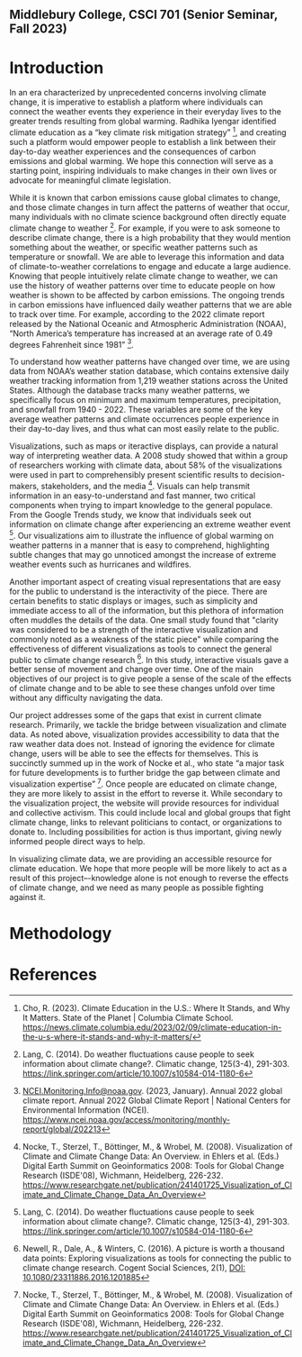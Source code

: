 ## Middlebury College, CSCI 701 (Senior Seminar, Fall 2023)

# Introduction
In an era characterized by unprecedented concerns involving climate change, it is imperative to establish a platform where individuals can connect the weather events they experience in their everyday lives to the greater trends resulting from global warming. Radhika Iyengar identified climate education as a “key climate risk mitigation strategy” [^cho], and creating such a platform would empower people to establish a link between their day-to-day weather experiences and the consequences of carbon emissions and global warming. We hope this connection will serve as a starting point, inspiring individuals to make changes in their own lives or advocate for meaningful climate legislation.

While it is known that carbon emissions cause global climates to change, and those climate changes in turn affect the patterns of weather that occur, many individuals with no climate science background often directly equate climate change to weather [^lang]. For example, if you were to ask someone to describe climate change, there is a high probability that they would mention something about the weather, or specific weather patterns such as temperature or snowfall. We are able to leverage this information and data of climate-to-weather correlations to engage and educate a large audience. Knowing that people intuitively relate climate change to weather, we can use the history of weather patterns over time to educate people on how weather is shown to be affected by carbon emissions. The ongoing trends in carbon emissions have influenced daily weather patterns that we are able to track over time. For example, according to the 2022 climate report released by the National Oceanic and Atmospheric Administration (NOAA), “North America’s temperature has increased at an average rate of 0.49 degrees Fahrenheit since 1981” [^ncei].

To understand how weather patterns have changed over time, we are using data from NOAA’s weather station database, which contains extensive daily weather tracking information from 1,219 weather stations across the United States. Although the database tracks many weather patterns, we specifically focus on minimum and maximum temperatures, precipitation, and snowfall from 1940 - 2022. These variables are some of the key average weather patterns and climate occurrences people experience in their day-to-day lives, and thus what can most easily relate to the public.

Visualizations, such as maps or iteractive displays, can provide a natural way of interpreting weather data. A 2008 study showed that within a group of researchers working with climate data, about 58% of the visualizations were used in part to comprehensibly present scientific results to decision-makers, stakeholders, and the media [^nocke]. Visuals can help transmit information in an easy-to-understand and fast manner, two critical components when trying to impart knowledge to the general populace. From the Google Trends study, we know that individuals seek out information on climate change after experiencing an extreme weather event [^lang]. Our visualizations aim to illustrate the influence of global warming on weather patterns in a manner that is easy to comprehend, highlighting subtle changes that may go unnoticed amongst the increase of extreme weather events such as hurricanes and wildfires.

Another important aspect of creating visual representations that are easy for the public to understand is the interactivity of the piece. There are certain benefits to static displays or images, such as simplicity and immediate access to all of the information, but this plethora of information often muddles the details of the data. One small study found that "clarity was considered to be a strength of the interactive visualization and commonly noted as a weakness of the static piece" while comparing the effectiveness of different visualizations as tools to connect the general public to climate change research [^newell]. In this study, interactive visuals gave a better sense of movement and change over time. One of the main objectives of our project is to give people a sense of the scale of the effects of climate change and to be able to see these changes unfold over time without any difficulty navigating the data.

Our project addresses some of the gaps that exist in current climate research. Primarily, we tackle the bridge between visualization and climate data. As noted above, visualization provides accessibility to data that the raw weather data does not. Instead of ignoring the evidence for climate change, users will be able to see the effects for themselves. This is succinctly summed up in the work of Nocke et al., who state “a major task for future developments is to further bridge the gap between climate and visualization expertise” [^nocke]. Once people are educated on climate change, they are more likely to assist in the effort to reverse it. While secondary to the visualization project, the website will provide resources for individual and collective activism. This could include local and global groups that fight climate change, links to relevant politicians to contact, or organizations to donate to. Including possibilities for action is thus important, giving newly informed people direct ways to help.

In visualizing climate data, we are providing an accessible resource for climate education. We hope that more people will be more likely to act as a result of this project–-knowledge alone is not enough to reverse the effects of climate change, and we need as many people as possible fighting against it.

# Methodology



# References
[^cho]: Cho, R. (2023). Climate Education in the U.S.: Where It Stands, and Why It Matters. State of the Planet | Columbia Climate School. https://news.climate.columbia.edu/2023/02/09/climate-education-in-the-u-s-where-it-stands-and-why-it-matters/

[^lang]: Lang, C. (2014). Do weather fluctuations cause people to seek information about climate change?. Climatic change, 125(3-4), 291-303. https://link.springer.com/article/10.1007/s10584-014-1180-6

[^ncei]: NCEI.Monitoring.Info@noaa.gov. (2023, January). Annual 2022 global climate report. Annual 2022 Global Climate Report | National Centers for Environmental Information (NCEI). https://www.ncei.noaa.gov/access/monitoring/monthly-report/global/202213

[^newell]: Newell, R., Dale, A., & Winters, C. (2016). A picture is worth a thousand data points: Exploring visualizations as tools for connecting the public to climate change research. Cogent Social Sciences, 2(1), [DOI: 10.1080/23311886.2016.1201885](https://www.tandfonline.com/doi/full/10.1080/23311886.2016.1201885)

[^nocke]: Nocke, T., Sterzel, T., Böttinger, M., & Wrobel, M. (2008). Visualization of Climate and Climate Change Data: An Overview. in Ehlers et al. (Eds.) Digital Earth Summit on Geoinformatics 2008: Tools for Global Change Research (ISDE'08), Wichmann, Heidelberg, 226-232. https://www.researchgate.net/publication/241401725_Visualization_of_Climate_and_Climate_Change_Data_An_Overview
